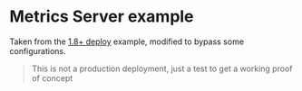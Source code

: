 # Metrics Server example #

Taken from the [1.8+ deploy][1] example, modified to bypass some configurations.

> This is not a production deployment, just a test to get a working proof of concept

[1]: https://github.com/kubernetes-incubator/metrics-server/tree/master/deploy/1.8%2B
